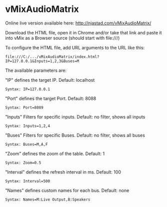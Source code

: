# vMixAudioMatrix

Online live version available here:
http://njastad.com/vMixAudioMatrix/

Download the HTML file, open it in Chrome and/or take that link and paste it into vMix as a Browser source (should start with file:///)

To configure the HTML file, add URL arguments to the URL like this:

```
file:///C:/.../vMixAudioMatrix/index.html?IP=127.0.0.1&Inputs=1,2,3&Buses=M
```

The available parameters are:


"IP" defines the target IP. 
Default: localhost
```
Syntax: IP=127.0.0.1
```

"Port" defines the target Port. 
Default: 8088
```
Syntax: Port=8089
```
"Inputs" Filters for specific inputs. 
Default: no filter, shows all inputs
```
Syntax: Inputs=1,2,4
```

"Buses" Filters for specific Buses. 
Default: no filter, shows all buses
```
Syntax: Buses=M,A,F
```

"Zoom" defines the zoom of the table. 
Default: 1
```
Syntax: Zoom=0.5
```

"Interval" defines the refresh interval in ms. 
Default: 100
```
Syntax: Interval=500
```

"Names" defines custom names for each bus.
Default: none
```
Syntax: Names=M:Live Output,B:Speakers
```
